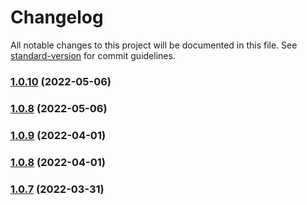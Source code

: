 # Changelog

All notable changes to this project will be documented in this file. See [standard-version](https://github.com/conventional-changelog/standard-version) for commit guidelines.

### [1.0.10](https://github.com/ma-x-x/openapi-mock-middleware/compare/v1.0.9...v1.0.10) (2022-05-06)

### [1.0.8](https://github.com/ma-x-x/openapi-mock-middleware/compare/v1.0.9...v1.0.8) (2022-05-06)

### [1.0.9](https://github.com/ma-x-x/openapi-mock-middleware/compare/v1.0.8...v1.0.9) (2022-04-01)

### [1.0.8](https://github.com/ma-x-x/openapi-mock-middleware/compare/v1.0.7...v1.0.8) (2022-04-01)

### [1.0.7](https://github.com/ma-x-x/openapi-mock-middleware/compare/v1.0.6...v1.0.7) (2022-03-31)
